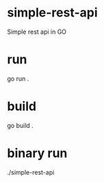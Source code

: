 # simple-rest-api
Simple rest api in GO

# run
go run .

# build
go build .

# binary run
./simple-rest-api
